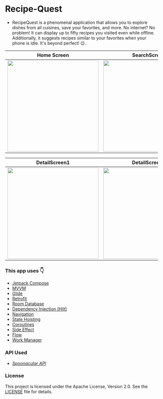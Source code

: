 # Recipe-Quest
- RecipeQuest is a phenomenal application that allows you to explore dishes from all cuisines, save your favorites, and more. No internet? No problem! It can display up to fifty recipes you visited even while offline. Additionally, it suggests recipes similar to your favorites when your phone is idle. It's beyond perfect! 😉.

| Home Screen | SearchScreen | Notification |
|-------------|--------------|--------------|
| <img src="https://github.com/BerkayyKurtoglu/Papara-Final-Project/assets/88981781/fe9bdd08-3833-4a68-9952-df09bf1c6498" width="300"/> | <img src="https://github.com/BerkayyKurtoglu/Papara-Final-Project/assets/88981781/4c320f63-794f-4504-83be-7cc77aab0667" width="300"/> | <img src="https://github.com/BerkayyKurtoglu/Papara-Final-Project/assets/88981781/2fc5a51b-e158-46e3-a392-60c794e4535b" width="300"/> |

| DetailScreen1 | DetailScreen2 | FavoritesScreen |
|---------------|---------------|-----------------|
| <img src="https://github.com/BerkayyKurtoglu/Papara-Final-Project/assets/88981781/3446011b-feb2-4365-aceb-d19cbd2de0af" width="300"/> | <img src="https://github.com/BerkayyKurtoglu/Papara-Final-Project/assets/88981781/034b3928-47ea-48d7-9b21-d73dd1cbf236" width="300"/> | <img src="https://github.com/BerkayyKurtoglu/Papara-Final-Project/assets/88981781/a99f8416-621a-457e-87a9-d22c17283dd9" width="300"/> |

### This app uses :point_down:

* [Jetpack Compose](https://developer.android.com/develop/ui/compose)
* [MVVM](https://developer.android.com/topic/libraries/architecture/viewmodel#implement)
* [Glide](https://github.com/bumptech/glide)
* [Retrofit](https://square.github.io/retrofit/)
* [Room Database](https://developer.android.com/training/data-storage/room)
* [Dependency Injection (Hilt)](https://developer.android.com/training/dependency-injection/hilt-android)
* [Navigation](https://developer.android.com/develop/ui/compose/navigation)
* [State Hoisting](https://developer.android.com/develop/ui/compose/state-hoisting)
* [Coroutines](https://developer.android.com/kotlin/coroutines?hl=tr)
* [Side Effect](https://developer.android.com/develop/ui/compose/side-effects)
* [Flow](https://developer.android.com/kotlin/flow)
* [Work Manager](https://developer.android.com/develop/background-work/background-tasks/persistent/getting-started)




### API Used
* _[Spoonacular API](https://spoonacular.com/food-api)_

### License
This project is licensed under the Apache License, Version 2.0. See the [LICENSE](LICENSE) file for details.
